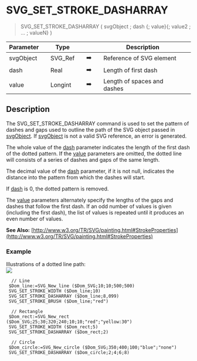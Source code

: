 <!-- SVG_SET_STROKE_DASHARRAY ( object ; Param_2 ; Param_3 ; … ; N )
 -> object (Text)
 -> Param_2 (Real)
 -> Param_3 ; … ; N (Long Integer)-->
# SVG_SET_STROKE_DASHARRAY

> SVG_SET_STROKE_DASHARRAY ( svgObject ; dash {; value}{; value2 ; ... ; valueN} )

| Parameter |     | Type |     |     |     | Description |     |
| --- | --- | --- | --- | --- | --- | --- | --- |
| svgObject |     | SVG_Ref |     | ➡️ |     | Reference of SVG element |     |
| dash |     | Real |     | ➡️ |     | Length of first dash |     |
| value |     | Longint |     | ➡️ |     | Length of spaces and dashes |     |

## Description

The SVG_SET_STROKE_DASHARRAY command is used to set the pattern of dashes and gaps used to outline the path of the SVG object passed in [svgObject](## "Reference of SVG element"). If [svgObject](## "Reference of SVG element") is not a valid SVG reference, an error is generated.

The whole value of the [dash](## "Length of first dash") parameter indicates the length of the first dash of the dotted pattern. If the [value](## "Length of spaces and dashes") parameters are omitted, the dotted line will consists of a series of dashes and gaps of the same length.

The decimal value of the [dash](## "Length of first dash") parameter, if it is not null, indicates the distance into the pattern from which the dashes will start.

If [dash](## "Length of first dash") is 0, the dotted pattern is removed.

The [value](## "Length of spaces and dashes") parameters alternately specify the lengths of the gaps and dashes that follow the first dash. If an odd number of values is given (including the first dash), the list of values is repeated until it produces an even number of values.

**See Also:** [http://www.w3.org/TR/SVG/painting.html#StrokeProperties](http://www.w3.org/TR/SVG/painting.html#StrokeProperties)

### Example  

Illustrations of a dotted line path:  
![](https://doc.4d.com/4Dv19/picture/359111/pict359111.en.png)

```4d
  // Line  
 $Dom_line:=SVG_New_line ($Dom_SVG;10;10;500;500)  
 SVG_SET_STROKE_WIDTH ($Dom_line;10)  
 SVG_SET_STROKE_DASHARRAY ($Dom_line;8,099)  
 SVG_SET_STROKE_BRUSH ($Dom_line;"red")  
   
  // Rectangle  
 $Dom_rect:=SVG_New_rect ($Dom_SVG;25;30;320;240;10;10;"red";"yellow:30")  
 SVG_SET_STROKE_WIDTH ($Dom_rect;5)  
 SVG_SET_STROKE_DASHARRAY ($Dom_rect;2)  
   
  // Circle  
 $Dom_circle:=SVG_New_circle ($Dom_SVG;350;400;100;"blue";"none")  
 SVG_SET_STROKE_DASHARRAY ($Dom_circle;2;4;6;8)
```
